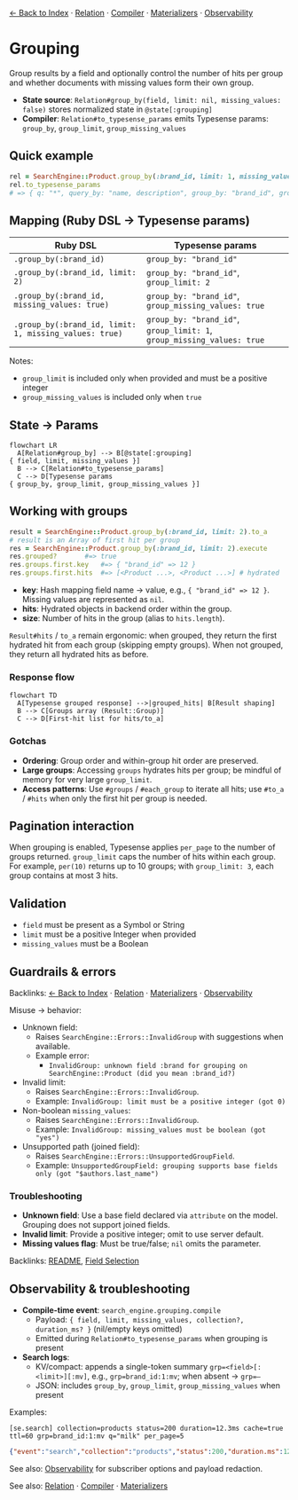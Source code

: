 [← Back to Index](./index.md) · [Relation](./relation.md) · [Compiler](./compiler.md) · [Materializers](./materializers.md) · [Observability](./observability.md)

# Grouping

Group results by a field and optionally control the number of hits per group and whether documents with missing values form their own group.

- **State source**: `Relation#group_by(field, limit: nil, missing_values: false)` stores normalized state in `@state[:grouping]`
- **Compiler**: `Relation#to_typesense_params` emits Typesense params: `group_by`, `group_limit`, `group_missing_values`

## Quick example

```ruby
rel = SearchEngine::Product.group_by(:brand_id, limit: 1, missing_values: true)
rel.to_typesense_params
# => { q: "*", query_by: "name, description", group_by: "brand_id", group_limit: 1, group_missing_values: true }
```

## Mapping (Ruby DSL → Typesense params)

| Ruby DSL                                       | Typesense params                                                                     |
| ---                                            | ---                                                                                  |
| `.group_by(:brand_id)`                         | `group_by: "brand_id"`                                                              |
| `.group_by(:brand_id, limit: 2)`               | `group_by: "brand_id"`, `group_limit: 2`                                           |
| `.group_by(:brand_id, missing_values: true)`   | `group_by: "brand_id"`, `group_missing_values: true`                                |
| `.group_by(:brand_id, limit: 1, missing_values: true)` | `group_by: "brand_id"`, `group_limit: 1`, `group_missing_values: true`   |

Notes:
- `group_limit` is included only when provided and must be a positive integer
- `group_missing_values` is included only when `true`

## State → Params

```mermaid
flowchart LR
  A[Relation#group_by] --> B[@state[:grouping]
{ field, limit, missing_values }]
  B --> C[Relation#to_typesense_params]
  C --> D[Typesense params
{ group_by, group_limit, group_missing_values }]
```

## Working with groups

```ruby
result = SearchEngine::Product.group_by(:brand_id, limit: 2).to_a
# result is an Array of first hit per group
res = SearchEngine::Product.group_by(:brand_id, limit: 2).execute
res.grouped?       #=> true
res.groups.first.key   #=> { "brand_id" => 12 }
res.groups.first.hits  #=> [<Product ...>, <Product ...>] # hydrated
```

- **key**: Hash mapping field name → value, e.g., `{ "brand_id" => 12 }`. Missing values are represented as `nil`.
- **hits**: Hydrated objects in backend order within the group.
- **size**: Number of hits in the group (alias to `hits.length`).

`Result#hits` / `to_a` remain ergonomic: when grouped, they return the first hydrated hit from each group (skipping empty groups). When not grouped, they return all hydrated hits as before.

### Response flow

```mermaid
flowchart TD
  A[Typesense grouped response] -->|grouped_hits| B[Result shaping]
  B --> C[Groups array (Result::Group)]
  C --> D[First-hit list for hits/to_a]
```

### Gotchas

- **Ordering**: Group order and within-group hit order are preserved.
- **Large groups**: Accessing `groups` hydrates hits per group; be mindful of memory for very large `group_limit`.
- **Access patterns**: Use `#groups` / `#each_group` to iterate all hits; use `#to_a` / `#hits` when only the first hit per group is needed.

## Pagination interaction

When grouping is enabled, Typesense applies `per_page` to the number of groups returned. `group_limit` caps the number of hits within each group. For example, `per(10)` returns up to 10 groups; with `group_limit: 3`, each group contains at most 3 hits.

## Validation

- `field` must be present as a Symbol or String
- `limit` must be a positive Integer when provided
- `missing_values` must be a Boolean

## Guardrails & errors

Backlinks: [← Back to Index](./index.md) · [Relation](./relation.md) · [Materializers](./materializers.md) · [Observability](./observability.md#logging)

Misuse → behavior:

- Unknown field:
  - Raises `SearchEngine::Errors::InvalidGroup` with suggestions when available.
  - Example error:
    - `InvalidGroup: unknown field :brand for grouping on SearchEngine::Product (did you mean :brand_id?)`
- Invalid limit:
  - Raises `SearchEngine::Errors::InvalidGroup`.
  - Example: `InvalidGroup: limit must be a positive integer (got 0)`
- Non-boolean `missing_values`:
  - Raises `SearchEngine::Errors::InvalidGroup`.
  - Example: `InvalidGroup: missing_values must be boolean (got "yes")`
- Unsupported path (joined field):
  - Raises `SearchEngine::Errors::UnsupportedGroupField`.
  - Example: `UnsupportedGroupField: grouping supports base fields only (got "$authors.last_name")`

### Troubleshooting

- **Unknown field**: Use a base field declared via `attribute` on the model. Grouping does not support joined fields.
- **Invalid limit**: Provide a positive integer; omit to use server default.
- **Missing values flag**: Must be true/false; `nil` omits the parameter.

Backlinks: [README](../README.md), [Field Selection](./field_selection.md)

## Observability & troubleshooting

- **Compile-time event**: `search_engine.grouping.compile`
  - Payload: `{ field, limit, missing_values, collection?, duration_ms? }` (nil/empty keys omitted)
  - Emitted during `Relation#to_typesense_params` when grouping is present
- **Search logs**:
  - KV/compact: appends a single-token summary `grp=<field>[:<limit>][:mv]`, e.g., `grp=brand_id:1:mv`; when absent → `grp=—`
  - JSON: includes `group_by`, `group_limit`, `group_missing_values` when present

Examples:

```
[se.search] collection=products status=200 duration=12.3ms cache=true ttl=60 grp=brand_id:1:mv q="milk" per_page=5
```

```json
{"event":"search","collection":"products","status":200,"duration.ms":12.3,"cache":true,"ttl":60,"group_by":"brand_id","group_limit":1,"group_missing_values":true}
```

See also: [Observability](./observability.md) for subscriber options and payload redaction.

See also: [Relation](./relation.md) · [Compiler](./compiler.md) · [Materializers](./materializers.md)
